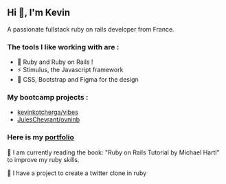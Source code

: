 ## Hi 👋, I'm Kevin

A passionate fullstack ruby on rails developer from France.

### The tools I like working with are :

- :gem: Ruby and Ruby on Rails !
- ⚡ Stimulus, the Javascript framework
- :art: CSS, Bootstrap and Figma for the design

### My bootcamp projects :

- [kevinkotcherga/vibes](https://github.com/kevinkotcherga/vibes)
- [JulesChevrant/ovninb](https://github.com/JulesChevrant/OVNINB)

### Here is my [portfolio](https://kevinkotcherga.herokuapp.com/)

🌱 I am currently reading the book: "Ruby on Rails Tutorial by Michael Hartl" to improve my ruby skills.

🔭 I have a project to create a twitter clone in ruby

<!--
**kevinkotcherga/kevinkotcherga** is a ✨ _special_ ✨ repository because its `README.md` (this file) appears on your GitHub profile.

Here are some ideas to get you started:

- 🔭 I’m currently working on ...
- 🌱 I’m currently learning ...
- 👯 I’m looking to collaborate on ...
- 🤔 I’m looking for help with ...
- 💬 Ask me about ...
- 📫 How to reach me: ...
- 😄 Pronouns: ...
- ⚡ Fun fact: ...
-->
